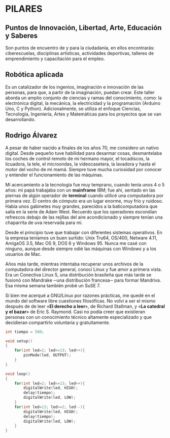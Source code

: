 # PILARES

## Puntos de Innovación, Libertad, Arte, Educación y Saberes

Son puntos de encuentro de y para la ciudadanía, en ellos encontrarás:
ciberescuelas, disciplinas artísticas, actividades deportivas, talleres de emprendimiento y capacitación para el empleo.

## Robótica aplicada

Es un catalizador de los ingenios, imaginación e innovación de las personas, para que, a partir de la imaginación, puedan crear. Este taller aborda un amplio conjunto de ciencias y ramas del conocimiento, como: la electrónica digital, la mecánica, la electricidad y la programación (Arduino Uno, C y Python). Adicionalmente, se utiliza el enfoque Ciencias, Tecnología, Ingeniería, Artes y Matemáticas para los proyectos que se van desarrollando.

## Rodrigo Álvarez

A pesar de haber nacido a finales de los años 70, me considero un nativo digital. Desde pequeño tuve habilidad para desarmar cosas, desmantelaba los coches de control remoto de mi hermano mayor, el tocadiscos, la licuadora, la tele, el microondas, la videocasetera, la lavadora y hasta el motor del vocho de mi mamá. Siempre tuve mucha curiosidad por conocer y entender el funcionamiento de las máquinas.

Mi acercamiento a la tecnología fue muy temprano, cuando tenía unos 4 o 5 años: mi papá trabajaba con un **mainframe** IBM; fue ahí, sentado en las piernas de algún operador de **terminal** cuando utilicé una computadora por primera vez. El centro de cómputo era un lugar enorme, muy frío y ruidoso. Había unos gabinetes muy grandes, parecidos a la baticomputadora que salía en la serie de Adam West. Recuerdo que los operadores escondían refrescos debajo de las rejillas del aire acondicionado y siempre tenían una chaparrita de uva reservada para mi.

Desde el principio tuve que trabajar con diferentes sistemas operativos. En la empresa teníamos un buen surtido: Unix Tru64, OS/400, Netware 4.11, AmigaOS 3.5, Mac OS 9, DOS 6 y Windows 95. Nunca me casé con ninguno, aunque desde siempre odié las máquinas con Windows y a los usuarios de Mac.

Años más tarde, mientras intentaba recuperar unos archivos de la computadora del director general, conocí Linux y fue amor a primera vista. Era un Conectiva Linux 5, una distribución brasileña que más tarde se fusionó con Mandrake ─una distribución francesa─ para formar Mandriva. Esa misma semana también probé un SuSE 7.

Si bien me acerqué a GNU/Linux por razones prácticas, me quedé en el mundo del software libre cuestiones filosóficas. No volví a ser el mismo después de de leer «**El derecho a leer**», de Richard Stallman, y «**La catedral y el bazar**» de Eric S. Raymond. Casi no podía creer que existieran personas con un conocimiento técnico altamente especializado y que decidieran compartirlo voluntaria y gratuitamente.

```c
int tiempo = 500;

void setup()
{
    for(int led=2; led<=13; led++){
        pinMode(led, OUTPUT);
    }
}

void loop()
{
    for(int led=2; led<=13; led++){
        digitalWrite(led, HIGH);
        delay(tiempo);
        digitalWrite(led, LOW);
    }
    for(int led=13; led>=2; led--){
        digitalWrite(led, HIGH);
        delay(tiempo);
        digitalWrite(led, LOW);
    }
}
```